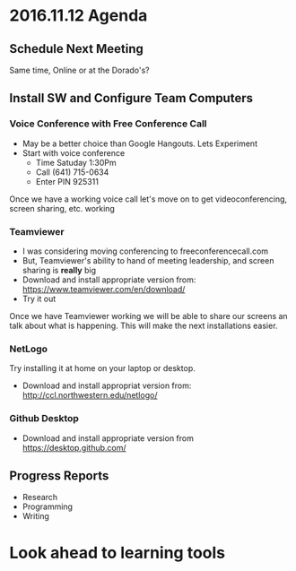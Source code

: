 # 2016.11.12 Agenda

## Schedule Next Meeting
Same time, Online or at the Dorado's?

## Install SW and Configure Team Computers

### Voice Conference with Free Conference Call
* May be a better choice than Google Hangouts. Lets Experiment
* Start with voice conference
  * Time      Satuday 1:30Pm
  * Call      (641) 715-0634
  * Enter PIN 925311

Once we have a working voice call let's move on to get videoconferencing, screen sharing, etc. working

### Teamviewer
* I was considering moving conferencing to freeconferencecall.com
* But, Teamviewer's ability to hand of meeting leadership, and screen sharing is **really** big
* Download and install appropriate version from: https://www.teamviewer.com/en/download/
* Try it out

Once we have Teamviewer working we will be able to share our screens an talk about what is happening.
This will make the next installations easier.

### NetLogo
Try installing it at home on your laptop or desktop.
* Download and install appropriat version from: http://ccl.northwestern.edu/netlogo/

### Github Desktop
* Download and install appropriate version from https://desktop.github.com/

## Progress Reports
* Research
* Programming
* Writing

# Look ahead to learning tools

